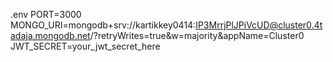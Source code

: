 .env
PORT=3000
MONGO_URI=mongodb+srv://kartikkey0414:IP3MrrjPlJPiVcUD@cluster0.4tadaja.mongodb.net/?retryWrites=true&w=majority&appName=Cluster0
JWT_SECRET=your_jwt_secret_here
